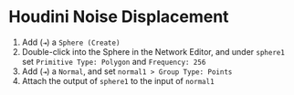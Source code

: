 # Houdini Noise Displacement

1. Add (`⇥`) a `Sphere (Create)`
2. Double-click into the Sphere in the Network Editor, and under `sphere1` set `Primitive Type: Polygon` and `Frequency: 256`
3. Add (`⇥`) a `Normal`, and set `normal1 > Group Type: Points`
4. Attach the output of `sphere1` to the input of `normal1`
